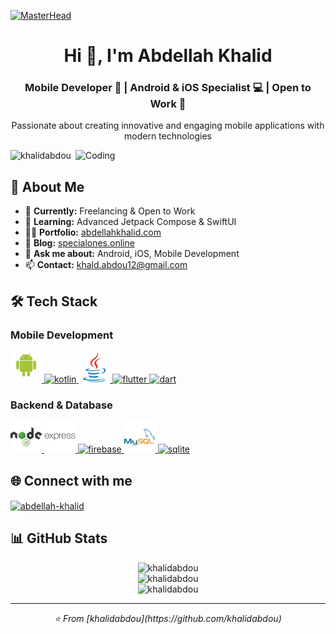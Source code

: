 [![MasterHead](https://1.bp.blogspot.com/-7A4WynwLsMw/XbBpCXG8fHI/AAAAAAAAMt4/uOa1bpLskYgrwGbllhSu2SDj_Mig8SXJQCLcBGAsYHQ/s1600/2000_600px.gif)](https://abdellahkhalid.com/)

<div align="center">
  <h1>Hi 👋, I'm Abdellah Khalid</h1>
  <h3>Mobile Developer 📱 | Android & iOS Specialist 💻 | Open to Work 🚀</h3>
  <p>Passionate about creating innovative and engaging mobile applications with modern technologies</p>
</div>

<img align="right" alt="Coding" width="400" src="https://cdn.dribbble.com/users/1162077/screenshots/3848914/programmer.gif">

<p align="left">
  <img src="https://komarev.com/ghpvc/?username=khalidabdou&label=Profile%20views&color=0e75b6&style=flat" alt="khalidabdou" />
</p>

## 🚀 About Me

- 💼 **Currently:** Freelancing & Open to Work
- 🌱 **Learning:** Advanced Jetpack Compose & SwiftUI
- 👨‍💻 **Portfolio:** [abdellahkhalid.com](https://abdellahkhalid.com/)
- 📝 **Blog:** [specialones.online](http://specialones.online/)
- 💬 **Ask me about:** Android, iOS, Mobile Development
- 📫 **Contact:** khald.abdou12@gmail.com

## 🛠️ Tech Stack

### Mobile Development
<p align="left">
  <a href="https://developer.android.com" target="_blank" rel="noreferrer">
    <img src="https://raw.githubusercontent.com/devicons/devicon/master/icons/android/android-original-wordmark.svg" alt="android" width="50" height="50"/>
  </a>
  <a href="https://kotlinlang.org" target="_blank" rel="noreferrer">
    <img src="https://www.vectorlogo.zone/logos/kotlinlang/kotlinlang-icon.svg" alt="kotlin" width="50" height="50"/>
  </a>
  <a href="https://www.java.com" target="_blank" rel="noreferrer">
    <img src="https://raw.githubusercontent.com/devicons/devicon/master/icons/java/java-original.svg" alt="java" width="50" height="50"/>
  </a>
  <a href="https://flutter.dev" target="_blank" rel="noreferrer">
    <img src="https://www.vectorlogo.zone/logos/flutterio/flutterio-icon.svg" alt="flutter" width="50" height="50"/>
  </a>
  <a href="https://dart.dev" target="_blank" rel="noreferrer">
    <img src="https://www.vectorlogo.zone/logos/dartlang/dartlang-icon.svg" alt="dart" width="50" height="50"/>
  </a>
</p>

### Backend & Database
<p align="left">
  <a href="https://nodejs.org" target="_blank" rel="noreferrer">
    <img src="https://raw.githubusercontent.com/devicons/devicon/master/icons/nodejs/nodejs-original-wordmark.svg" alt="nodejs" width="50" height="50"/>
  </a>
  <a href="https://expressjs.com" target="_blank" rel="noreferrer">
    <img src="https://raw.githubusercontent.com/devicons/devicon/master/icons/express/express-original-wordmark.svg" alt="express" width="50" height="50"/>
  </a>
  <a href="https://firebase.google.com/" target="_blank" rel="noreferrer">
    <img src="https://www.vectorlogo.zone/logos/firebase/firebase-icon.svg" alt="firebase" width="50" height="50"/>
  </a>
  <a href="https://www.mysql.com/" target="_blank" rel="noreferrer">
    <img src="https://raw.githubusercontent.com/devicons/devicon/master/icons/mysql/mysql-original-wordmark.svg" alt="mysql" width="50" height="50"/>
  </a>
  <a href="https://www.sqlite.org/" target="_blank" rel="noreferrer">
    <img src="https://www.vectorlogo.zone/logos/sqlite/sqlite-icon.svg" alt="sqlite" width="50" height="50"/>
  </a>
</p>

## 🌐 Connect with me
<p align="left">
  <a href="https://linkedin.com/in/abdellah-khalid" target="blank">
    <img align="center" src="https://raw.githubusercontent.com/rahuldkjain/github-profile-readme-generator/master/src/images/icons/Social/linked-in-alt.svg" alt="abdellah-khalid" height="40" width="50" />
  </a>
</p>

## 📊 GitHub Stats

<div align="center">
  <img src="https://github-readme-stats.vercel.app/api/top-langs?username=khalidabdou&show_icons=true&locale=en&layout=compact&theme=tokyonight&hide_border=true&bg_color=0D1117" alt="khalidabdou" />
</div>

<div align="center">
  <img src="https://github-readme-stats.vercel.app/api?username=khalidabdou&show_icons=true&locale=en&theme=tokyonight&hide_border=true&bg_color=0D1117" alt="khalidabdou" />
</div>

<div align="center">
  <img src="https://github-readme-streak-stats.herokuapp.com/?user=khalidabdou&theme=tokyonight&hide_border=true&background=0D1117" alt="khalidabdou" />
</div>

---
<div align="center">
  <i>⭐️ From [khalidabdou](https://github.com/khalidabdou)</i>
</div>
